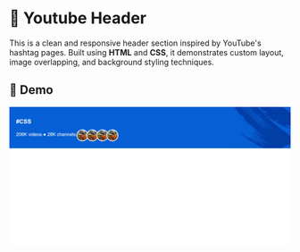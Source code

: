 # 🎨 Youtube Header

This is a clean and responsive header section inspired by YouTube's hashtag pages. Built using **HTML** and **CSS**, it demonstrates custom layout, image overlapping, and background styling techniques.

## 🚀 Demo

![CSS Header Screenshot](./screenshot.png)
